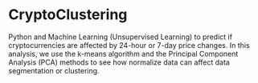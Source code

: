# CryptoClustering
Python and Machine Learning (Unsupervised Learning) to predict if cryptocurrencies are affected by 24-hour or 7-day price changes.
In this analysis, we use the k-means algorithm and the Principal Component Analysis (PCA) methods to see how normalize data can affect data segmentation or clustering.

